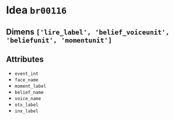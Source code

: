# Idea `br00116`

## Dimens `['lire_label', 'belief_voiceunit', 'beliefunit', 'momentunit']`

## Attributes
- `event_int`
- `face_name`
- `moment_label`
- `belief_name`
- `voice_name`
- `otx_label`
- `inx_label`
